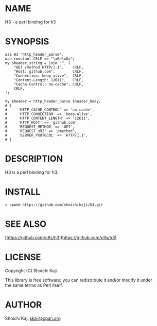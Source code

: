 # NAME

H3 - a perl binding for h3

# SYNOPSIS

    use H3 'http_header_parse';
    use constant CRLF => "\x0d\x0a";
    my $header_string = join "", (
        "GET /method HTTP/1.1",    CRLF,
        "Host: github.com",        CRLF,
        "Connection: keep-alive",  CRLF,
        "Content-Length: 12611",   CRLF,
        "Cache-Control: no-cache", CRLF,
        CRLF,
    );

    my $header = http_header_parse $header_body;
    # {
    #     'HTTP_CACHE_CONTROL' => 'no-cache',
    #     'HTTP_CONNECTION' => 'keep-alive',
    #     'HTTP_CONTENT_LENGTH' => '12611',
    #     'HTTP_HOST' => 'github.com',
    #     'REQUEST_METHOD' => 'GET',
    #     'REQUEST_URI' => '/method',
    #     'SERVER_PROTOCOL' => 'HTTP/1.1',
    # }

# DESCRIPTION

H3 is a perl binding for h3.

# INSTALL

    > cpanm https://github.com/shoichikaji/h3.git

# SEE ALSO

[https://github.com/c9s/h3](https://github.com/c9s/h3)

# LICENSE

Copyright (C) Shoichi Kaji.

This library is free software; you can redistribute it and/or modify it under the same terms as Perl itself.

# AUTHOR

Shoichi Kaji <skaji@cpan.org>
